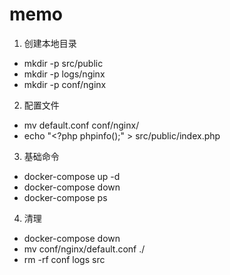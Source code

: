 # memo

1. 创建本地目录
* mkdir -p src/public
* mkdir -p logs/nginx
* mkdir -p conf/nginx

2. 配置文件
* mv default.conf conf/nginx/
* echo "<?php phpinfo();" > src/public/index.php

3. 基础命令
* docker-compose up -d
* docker-compose down
* docker-compose ps

4. 清理
* docker-compose down
* mv conf/nginx/default.conf ./
* rm -rf conf logs src
